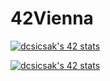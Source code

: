 # 42Vienna

[![dcsicsak's 42 stats](https://badge.nimon.fr/api/v2/cm0i0l41w364801lt3tp2nno0/stats?cursusId=9&coalitionId=undefined)](https://github.com/Nimon77/badge42)

[![dcsicsak's 42 stats](https://badge.nimon.fr/api/v2/cm0i0l41w364801lt3tp2nno0/stats?cursusId=21&coalitionId=253)](https://github.com/Csicsi/42Vienna/tree/main/CommonCore)
